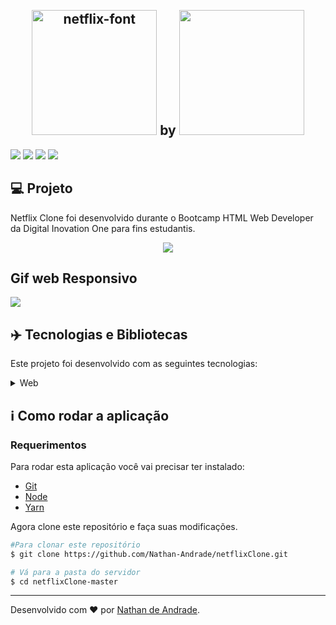 <div align="center">
   
</div>

<br />

<h2 align="center">
   <img src="https://fontmeme.com/permalink/201011/2fefd85d65936456ca7740f4e60cbcf0.png" alt="netflix-font" border="0" width="200px"/> by <img src="https://hermes.digitalinnovation.one/site/images/logo-footer.png" alt="" width="200px" />
</h2>

![](https://img.shields.io/github/languages/count/Nathan-Andrade/netflixClone?color=%23DB202C) ![](https://img.shields.io/github/languages/top/Nathan-Andrade/netflixClone?color=%23DB202C) ![](https://img.shields.io/github/repo-size/Nathan-Andrade/netflixClone?color=%23DB202C) ![](https://img.shields.io/github/last-commit/Nathan-Andrade/netflixClone?color=%23DB202C)




## :computer: Projeto

 Netflix Clone foi desenvolvido durante o Bootcamp HTML Web Developer da Digital Inovation One para fins estudantis.

 <p align="center">
  <img src="https://github.com/Nathan-Andrade/netflixClone/blob/master/github/gifWeb.gif?raw=true" >
  <h2>Gif web Responsivo</h2>
  <img src="https://github.com/Nathan-Andrade/netflixClone/blob/master/github/gifWebResponsive.gif?raw=true" >
</p>

 ## :airplane: Tecnologias e Bibliotecas

Este projeto foi desenvolvido com as seguintes tecnologias:

<details>
  <summary>Web</summary>

-   [HTML5](https://www.w3schools.com/html/default.asp)
-   [CSS3](https://www.w3schools.com/css/)
-   [JavaScript](https://www.w3schools.com/js/DEFAULT.asp)
-   [VS Code](https://code.visualstudio.com/)

</details>

## :information_source: Como rodar a aplicação

### Requerimentos

Para rodar esta aplicação você vai precisar ter instalado:
* [Git](https://git-scm.com)
* [Node](https://nodejs.org/)
* [Yarn](https://yarnpkg.com/) 

Agora clone este repositório e faça suas modificações.
```bash
#Para clonar este repositório
$ git clone https://github.com/Nathan-Andrade/netflixClone.git

# Vá para a pasta do servidor
$ cd netflixClone-master

```

---

Desenvolvido com ❤️ por <a href="https://www.linkedin.com/in/nathan-a-1b9436124/">Nathan de Andrade</a>.
